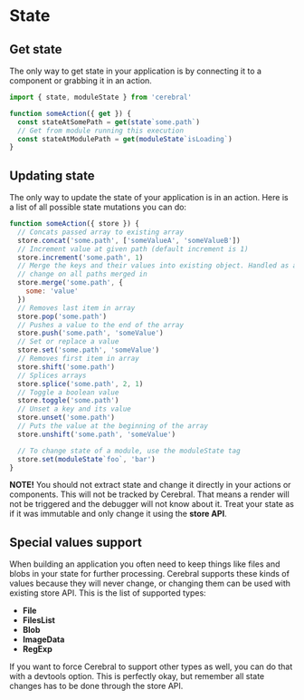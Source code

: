 # State

## Get state

The only way to get state in your application is by connecting it to a component or grabbing it in an action.

```js
import { state, moduleState } from 'cerebral'

function someAction({ get }) {
  const stateAtSomePath = get(state`some.path`)
  // Get from module running this execution
  const stateAtModulePath = get(moduleState`isLoading`)
}
```

## Updating state

The only way to update the state of your application is in an action. Here is a list of all possible state mutations you can do:

```js
function someAction({ store }) {
  // Concats passed array to existing array
  store.concat('some.path', ['someValueA', 'someValueB'])
  // Increment value at given path (default increment is 1)
  store.increment('some.path', 1)
  // Merge the keys and their values into existing object. Handled as a
  // change on all paths merged in
  store.merge('some.path', {
    some: 'value'
  })
  // Removes last item in array
  store.pop('some.path')
  // Pushes a value to the end of the array
  store.push('some.path', 'someValue')
  // Set or replace a value
  store.set('some.path', 'someValue')
  // Removes first item in array
  store.shift('some.path')
  // Splices arrays
  store.splice('some.path', 2, 1)
  // Toggle a boolean value
  store.toggle('some.path')
  // Unset a key and its value
  store.unset('some.path')
  // Puts the value at the beginning of the array
  store.unshift('some.path', 'someValue')

  // To change state of a module, use the moduleState tag
  store.set(moduleState`foo`, 'bar')
}
```

**NOTE!** You should not extract state and change it directly in your actions or components. This will not be tracked by Cerebral. That means a render will not be triggered and the debugger will not know about it. Treat your state as if it was immutable and only change it using the **store API**.

## Special values support

When building an application you often need to keep things like files and blobs in your state for further processing. Cerebral supports these kinds of values because they will never change, or changing them can be used with existing store API. This is the list of supported types:

* **File**
* **FilesList**
* **Blob**
* **ImageData**
* **RegExp**

If you want to force Cerebral to support other types as well, you can do that with a devtools option. This is perfectly okay, but remember all state changes has to be done through the store API.
